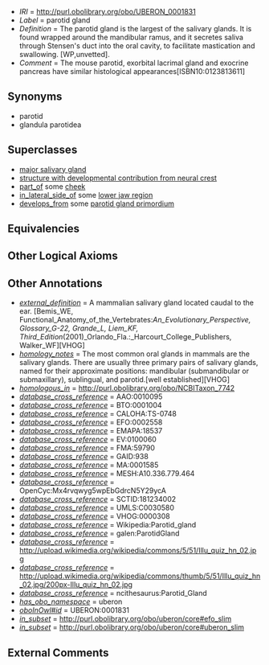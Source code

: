  * *IRI* = http://purl.obolibrary.org/obo/UBERON_0001831
 * *Label* = parotid gland
 * *Definition* = The parotid gland is the largest of the salivary glands. It is found wrapped around the mandibular ramus, and it secretes saliva through Stensen's duct into the oral cavity, to facilitate mastication and swallowing. [WP,unvetted].
 * *Comment* = The mouse parotid, exorbital lacrimal gland and exocrine pancreas have similar histological appearances[ISBN10:0123813611]

## Synonyms

 * parotid
 * glandula parotidea

## Superclasses

 * [major salivary gland](../../UBERON/29/UBERON_0001829.md)
 * [structure with developmental contribution from neural crest](../../UBERON/14/UBERON_0010314.md)
 * [part_of](../../BFO/50/BFO_0000050.md) some [cheek](../../UBERON/67/UBERON_0001567.md)
 * [in_lateral_side_of](../../BSPO/26/BSPO_0000126.md) some [lower jaw region](../../UBERON/10/UBERON_0001710.md)
 * [develops_from](../../RO/02/RO_0002202.md) some [parotid gland primordium](../../UBERON/01/UBERON_0008801.md)

## Equivalencies


## Other Logical Axioms


## Other Annotations

 * *[external_definition](../../UBPROP/01/UBPROP_0000001.md)* = A mammalian salivary gland located caudal to the ear. [Bemis_WE, Functional_Anatomy_of_the_Vertebrates:_An_Evolutionary_Perspective, Glossary_G-22, Grande_L, Liem_KF, Third_Edition_(2001)_Orlando_Fla.:_Harcourt_College_Publishers, Walker_WF][VHOG]
 * *[homology_notes](../../UBPROP/03/UBPROP_0000003.md)* = The most common oral glands in mammals are the salivary glands. There are usually three primary pairs of salivary glands, named for their approximate positions: mandibular (submandibular or submaxillary), sublingual, and parotid.[well established][VHOG]
 * *[homologous_in](../../core#homologous/in/core#homologous_in.md)* = http://purl.obolibrary.org/obo/NCBITaxon_7742
 * *[database_cross_reference](../../ef/oboInOwl#hasDbXref.md)* = AAO:0010095
 * *[database_cross_reference](../../ef/oboInOwl#hasDbXref.md)* = BTO:0001004
 * *[database_cross_reference](../../ef/oboInOwl#hasDbXref.md)* = CALOHA:TS-0748
 * *[database_cross_reference](../../ef/oboInOwl#hasDbXref.md)* = EFO:0002558
 * *[database_cross_reference](../../ef/oboInOwl#hasDbXref.md)* = EMAPA:18537
 * *[database_cross_reference](../../ef/oboInOwl#hasDbXref.md)* = EV:0100060
 * *[database_cross_reference](../../ef/oboInOwl#hasDbXref.md)* = FMA:59790
 * *[database_cross_reference](../../ef/oboInOwl#hasDbXref.md)* = GAID:938
 * *[database_cross_reference](../../ef/oboInOwl#hasDbXref.md)* = MA:0001585
 * *[database_cross_reference](../../ef/oboInOwl#hasDbXref.md)* = MESH:A10.336.779.464
 * *[database_cross_reference](../../ef/oboInOwl#hasDbXref.md)* = OpenCyc:Mx4rvqwyg5wpEbGdrcN5Y29ycA
 * *[database_cross_reference](../../ef/oboInOwl#hasDbXref.md)* = SCTID:181234002
 * *[database_cross_reference](../../ef/oboInOwl#hasDbXref.md)* = UMLS:C0030580
 * *[database_cross_reference](../../ef/oboInOwl#hasDbXref.md)* = VHOG:0000308
 * *[database_cross_reference](../../ef/oboInOwl#hasDbXref.md)* = Wikipedia:Parotid_gland
 * *[database_cross_reference](../../ef/oboInOwl#hasDbXref.md)* = galen:ParotidGland
 * *[database_cross_reference](../../ef/oboInOwl#hasDbXref.md)* = http://upload.wikimedia.org/wikipedia/commons/5/51/Illu_quiz_hn_02.jpg
 * *[database_cross_reference](../../ef/oboInOwl#hasDbXref.md)* = http://upload.wikimedia.org/wikipedia/commons/thumb/5/51/Illu_quiz_hn_02.jpg/200px-Illu_quiz_hn_02.jpg
 * *[database_cross_reference](../../ef/oboInOwl#hasDbXref.md)* = ncithesaurus:Parotid_Gland
 * *[has_obo_namespace](../../ce/oboInOwl#hasOBONamespace.md)* = uberon
 * *[oboInOwl#id](../../id/oboInOwl#id.md)* = UBERON:0001831
 * *[in_subset](../../et/oboInOwl#inSubset.md)* = http://purl.obolibrary.org/obo/uberon/core#efo_slim
 * *[in_subset](../../et/oboInOwl#inSubset.md)* = http://purl.obolibrary.org/obo/uberon/core#uberon_slim

## External Comments

